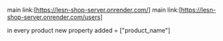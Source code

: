 <!-- database info -->

main link:[https://lesn-shop-server.onrender.com/]
main link:[https://lesn-shop-server.onrender.com/users]

in every product new property added = ["product_name"]




